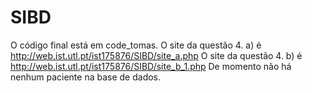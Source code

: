 # SIBD
O código final está em code_tomas.
O site da questão 4. a) é http://web.ist.utl.pt/ist175876/SIBD/site_a.php
O site da questão 4. b) é http://web.ist.utl.pt/ist175876/SIBD/site_b_1.php
De momento não há nenhum paciente na base de dados.
